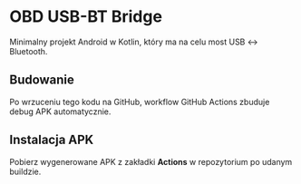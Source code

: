 # OBD USB-BT Bridge

Minimalny projekt Android w Kotlin, który ma na celu most USB ↔ Bluetooth.

## Budowanie

Po wrzuceniu tego kodu na GitHub, workflow GitHub Actions zbuduje debug APK automatycznie.

## Instalacja APK

Pobierz wygenerowane APK z zakładki **Actions** w repozytorium po udanym buildzie.
